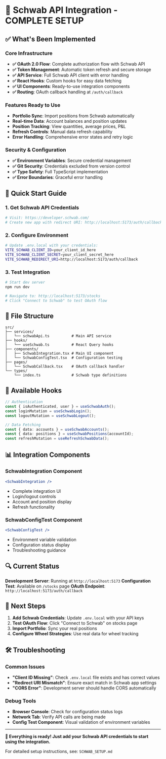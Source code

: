 # 🎉 Schwab API Integration - COMPLETE SETUP

## ✅ What's Been Implemented

### Core Infrastructure
- **✅ OAuth 2.0 Flow**: Complete authorization flow with Schwab API
- **✅ Token Management**: Automatic token refresh and secure storage
- **✅ API Service**: Full Schwab API client with error handling
- **✅ React Hooks**: Custom hooks for easy data fetching
- **✅ UI Components**: Ready-to-use integration components
- **✅ Routing**: OAuth callback handling at `/auth/callback`

### Features Ready to Use
- **Portfolio Sync**: Import positions from Schwab automatically
- **Real-time Data**: Account balances and position updates  
- **Position Tracking**: View quantities, average prices, P&L
- **Refresh Controls**: Manual data refresh capability
- **Error Handling**: Comprehensive error states and retry logic

### Security & Configuration
- **✅ Environment Variables**: Secure credential management
- **✅ Git Security**: Credentials excluded from version control
- **✅ Type Safety**: Full TypeScript implementation
- **✅ Error Boundaries**: Graceful error handling

## 🚀 Quick Start Guide

### 1. Get Schwab API Credentials
```bash
# Visit: https://developer.schwab.com/
# Create new app with redirect URI: http://localhost:5173/auth/callback
```

### 2. Configure Environment
```bash
# Update .env.local with your credentials:
VITE_SCHWAB_CLIENT_ID=your_client_id_here
VITE_SCHWAB_CLIENT_SECRET=your_client_secret_here
VITE_SCHWAB_REDIRECT_URI=http://localhost:5173/auth/callback
```

### 3. Test Integration
```bash
# Start dev server
npm run dev

# Navigate to: http://localhost:5173/stocks
# Click "Connect to Schwab" to test OAuth flow
```

## 📁 File Structure

```
src/
├── services/
│   └── schwabApi.ts          # Main API service
├── hooks/
│   └── useSchwab.ts          # React Query hooks
├── components/
│   ├── SchwabIntegration.tsx # Main UI component
│   └── SchwabConfigTest.tsx  # Configuration testing
├── pages/
│   └── SchwabCallback.tsx    # OAuth callback handler
└── types/
    └── index.ts              # Schwab type definitions
```

## 🔧 Available Hooks

```typescript
// Authentication
const { isAuthenticated, user } = useSchwabAuth();
const loginMutation = useSchwabLogin();
const logoutMutation = useSchwabLogout();

// Data Fetching
const { data: accounts } = useSchwabAccounts();
const { data: positions } = useSchwabPositions(accountId);
const refreshMutation = useRefreshSchwabData();
```

## 📊 Integration Components

### SchwabIntegration Component
```jsx
<SchwabIntegration />
```
- Complete integration UI
- Login/logout controls
- Account and position display
- Refresh functionality

### SchwabConfigTest Component
```jsx
<SchwabConfigTest />
```
- Environment variable validation
- Configuration status display
- Troubleshooting guidance

## 🔍 Current Status

**Development Server**: Running at `http://localhost:5173`
**Configuration Test**: Available on `/stocks` page
**OAuth Endpoint**: `http://localhost:5173/auth/callback`

## 🎯 Next Steps

1. **Add Schwab Credentials**: Update `.env.local` with your API keys
2. **Test OAuth Flow**: Click "Connect to Schwab" on stocks page
3. **Import Portfolio**: Sync your real positions
4. **Configure Wheel Strategies**: Use real data for wheel tracking

## 🛠️ Troubleshooting

### Common Issues
- **"Client ID Missing"**: Check `.env.local` file exists and has correct values
- **"Redirect URI Mismatch"**: Ensure exact match in Schwab app settings
- **"CORS Error"**: Development server should handle CORS automatically

### Debug Tools
- **Browser Console**: Check for configuration status logs
- **Network Tab**: Verify API calls are being made
- **Config Test Component**: Visual validation of environment variables

---

**🎉 Everything is ready! Just add your Schwab API credentials to start using the integration.**

For detailed setup instructions, see: `SCHWAB_SETUP.md`
